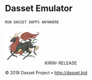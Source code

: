 # Dasset Emulator
`RUN DASSET DAPPS ANYWHERE`

<img src="../img/logos/kirin.png" alt="Kirin Release" style="height:120px;"/> &nbsp; KIRINᵅ RELEASE

© 2018 Dasset Project &bull; <http://dasset.bid>
